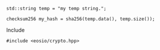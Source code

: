 ```
std::string temp = "my temp string.";

checksum256 my_hash = sha256(temp.data(), temp.size());
```

Include
```
#include <eosio/crypto.hpp>
```
